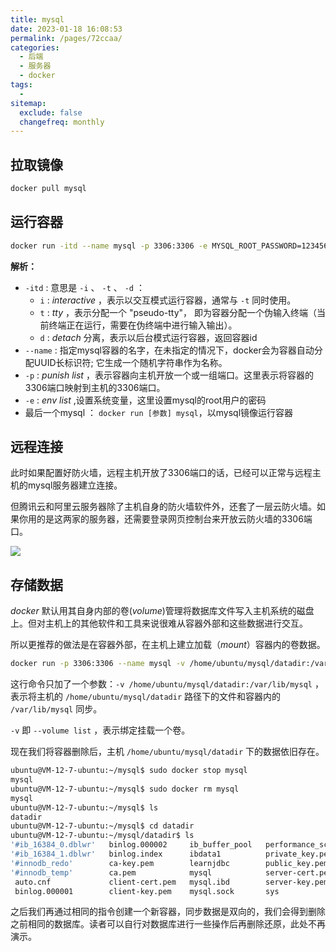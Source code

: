 ```yaml
---
title: mysql
date: 2023-01-18 16:08:53
permalink: /pages/72ccaa/
categories:
  - 后端
  - 服务器
  - docker
tags:
  - 
sitemap:
  exclude: false
  changefreq: monthly
---
```


## 拉取镜像

```bash
docker pull mysql
```

## 运行容器

```bash
docker run -itd --name mysql -p 3306:3306 -e MYSQL_ROOT_PASSWORD=123456 mysql
```

**解析：**
- `-itd` : 意思是 `-i` 、 `-t` 、 `-d` ：
  - `i` : *interactive* ，表示以交互模式运行容器，通常与 `-t` 同时使用。
  - `t` : *tty* ，表示分配一个 "pseudo-tty"， 即为容器分配一个伪输入终端（当前终端正在运行，需要在伪终端中进行输入输出）。
  - `d` : *detach* 分离，表示以后台模式运行容器，返回容器id 
- `--name` : 指定mysql容器的名字，在未指定的情况下，docker会为容器自动分配UUID长标识符; 它生成一个随机字符串作为名称。
- `-p` : *punish list* ，表示容器向主机开放一个或一组端口。这里表示将容器的3306端口映射到主机的3306端口。
- `-e` : *env list* ,设置系统变量，这里设置mysql的root用户的密码
- 最后一个mysql ： `docker run [参数] mysql`，以mysql镜像运行容器

## 远程连接

此时如果配置好防火墙，远程主机开放了3306端口的话，已经可以正常与远程主机的mysql服务器建立连接。

但腾讯云和阿里云服务器除了主机自身的防火墙软件外，还套了一层云防火墙。如果你用的是这两家的服务器，还需要登录网页控制台来开放云防火墙的3306端口。

![](https://linyc.oss-cn-beijing.aliyuncs.com/20230118193339.png)


## 存储数据

*docker* 默认用其自身内部的卷(*volume*)管理将数据库文件写入主机系统的磁盘上。但对主机上的其他软件和工具来说很难从容器外部和这些数据进行交互。

所以更推荐的做法是在容器外部，在主机上建立加载（*mount*）容器内的卷数据。

```bash
docker run -p 3306:3306 --name mysql -v /home/ubuntu/mysql/datadir:/var/lib/mysql -e MYSQL_ROOT_PASSWORD=123456 -d mysql
```

这行命令只加了一个参数：`-v /home/ubuntu/mysql/datadir:/var/lib/mysql` ，表示将主机的 `/home/ubuntu/mysql/datadir` 路径下的文件和容器内的 `/var/lib/mysql` 同步。

`-v` 即 `--volume list` ，表示绑定挂载一个卷。

现在我们将容器删除后，主机 `/home/ubuntu/mysql/datadir` 下的数据依旧存在。

```bash
ubuntu@VM-12-7-ubuntu:~/mysql$ sudo docker stop mysql
mysql
ubuntu@VM-12-7-ubuntu:~/mysql$ sudo docker rm mysql
mysql
ubuntu@VM-12-7-ubuntu:~/mysql$ ls
datadir
ubuntu@VM-12-7-ubuntu:~/mysql$ cd datadir
ubuntu@VM-12-7-ubuntu:~/mysql/datadir$ ls
'#ib_16384_0.dblwr'   binlog.000002     ib_buffer_pool   performance_schema   undo_001
'#ib_16384_1.dblwr'   binlog.index      ibdata1          private_key.pem      undo_002
'#innodb_redo'        ca-key.pem        learnjdbc        public_key.pem
'#innodb_temp'        ca.pem            mysql            server-cert.pem
 auto.cnf             client-cert.pem   mysql.ibd        server-key.pem
 binlog.000001        client-key.pem    mysql.sock       sys
```

之后我们再通过相同的指令创建一个新容器，同步数据是双向的，我们会得到删除之前相同的数据库。读者可以自行对数据库进行一些操作后再删除还原，此处不再演示。

